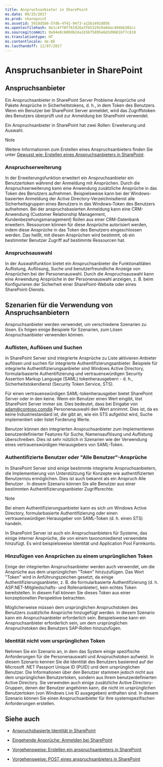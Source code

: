 ```yaml
---
title: Anspruchsanbieter in SharePoint
ms.date: 09/25/2017
ms.prod: sharepoint
ms.assetid: 5918d5b6-5fd6-4f41-9473-a15b1491d056
ms.openlocfilehash: 8e1c4ff8f761926a3fb532919a9dac494bb302cc
ms.sourcegitcommit: 0a94e0c600db24a1b5bf5895e6d3d9681bf7c810
ms.translationtype: HT
ms.contentlocale: de-DE
ms.lasthandoff: 12/07/2017
---
```

# <a name="claims-provider-in-sharepoint"></a>Anspruchsanbieter in SharePoint

## <a name="claims-providers"></a>Anspruchsanbieter

Ein Anspruchsanbieter in SharePoint Server Probleme Ansprüche und Pakete Ansprüche in Sicherheitstokens, d. h., in dem Token des Benutzers. Wenn ein Benutzer bei SharePoint Server anmeldet, wird das Zugriffstoken des Benutzers überprüft und zur Anmeldung bei SharePoint verwendet.
  
    
    
Ein Anspruchsanbieter in SharePoint hat zwei Rollen: Erweiterung und Auswahl.
  
> [!NOTE]
> Weitere Informationen zum Erstellen eines Anspruchsanbieters finden Sie unter [Gewusst wie: Erstellen eines Anspruchsanbieters in SharePoint](how-to-create-a-claims-provider-in-sharepoint.md). 
  
    
    


### <a name="claims-augmentation"></a>Anspruchserweiterung

In der Erweiterungsfunktion erweitert ein Anspruchsanbieter ein Benutzertoken während der Anmeldung mit Ansprüchen. Durch die Anspruchserweiterung kann eine Anwendung zusätzliche Ansprüche in das Token des Benutzers aufnehmen. Beispielsweise kann bei der Windows-basierten Anmeldung der Active Directory-Verzeichnisdienst alle Sicherheitsgruppen eines Benutzers in das Windows-Token des Benutzers aufnehmen. Bei der anspruchsbasierten Anmeldung kann eine CRM-Anwendung (Customer Relationship Management, Kundenbeziehungsmanagement) Rollen aus einer CRM-Datenbank erweitern. Ressourcen können für diese Ansprüche autorisiert werden, indem diese Ansprüche in das Token des Benutzers eingeschlossen werden. Das heißt, mit diesen Ansprüchen wird bestimmt, ob ein bestimmter Benutzer Zugriff auf bestimmte Ressourcen hat.
  
    
    

### <a name="claims-picking"></a>Anspruchsauswahl

In der Auswahlfunktion bietet ein Anspruchsanbieter die Funktionalitäten Auflistung, Auflösung, Suche und benutzerfreundliche Anzeige von Ansprüchen bei der Personenauswahl. Durch die Anspruchsauswahl kann eine Anwendung Ansprüche in der Personenauswahl anzeigen, z. B. beim Konfigurieren der Sicherheit einer SharePoint-Website oder eines SharePoint-Diensts. 
  
    
    

## <a name="claims-provider-use-scenarios"></a>Szenarien für die Verwendung von Anspruchsanbietern

Anspruchsanbieter werden verwendet, um verschiedene Szenarien zu lösen. Es folgen einige Beispiele für Szenarien, zum Lösen Anspruchsanbieter verwenden können.
  
    
    

### <a name="list-resolve-and-search"></a>Auflisten, Auflösen und Suchen

In SharePoint Server sind integrierte Ansprüche zu Liste aktivieren Anbieter auflösen und suchen für integrierte Authentifizierungsanbieter. Beispiele für integrierte Authentifizierungsanbieter sind Windows Active Directory, formularbasierte Authentifizierung und vertrauenswürdigen Security Assertion Markup Language (SAML) tokenherausgebern - d. h., Sicherheitstokendienst (Security Token Service, STS). 
  
    
    
Für einen vertrauenswürdigen SAML-tokenherausgeber bietet SharePoint Server oder in den keine. Wenn ein Benutzer einen Wert eingibt, löst SharePoint Server immer sie. Dies bedeutet, dass bei Eingabe von adam@contoso.comdie Personenauswahl den Wert annimmt. Dies ist, da es keine Industriestandard ist, die gibt an, wie ein STS aufgelöst wird, Suche implementiert oder listet Forderung Werte.
  
    
    
Benutzer können den integrierten Anspruchsanbieter zum Implementieren benutzerdefinierter Features für Suche, Namensauflösung und Auflistung überschreiben. Dies ist sehr nützlich in Szenarien wie der Verwendung eines vertrauenswürdigen Herausgebers von SAML-Token.
  
    
    

### <a name="authenticated-users-or-all-users-claims"></a>Authentifizierte Benutzer oder "Alle Benutzer"-Ansprüche

In SharePoint Server sind einige bestimmte integrierte Anspruchsanbietern, die Implementierung von Unterstützung für Konzepte wie authentifizierten Benutzernzu ermöglichen. Dies ist auch bekannt als ein Anspruch Alle Benutzer . In diesem Szenario können Sie alle Benutzer aus einer bestimmten Authentifizierungsanbieter Zugriffsrechte.
  
> [!NOTE]
> Bei einem Authentifizierungsanbieter kann es sich um Windows Active Directory, formularbasierte Authentifizierung oder einen vertrauenswürdigen Herausgeber von SAML-Token (d. h. einen STS) handeln. 
  
    
    

In SharePoint Server ist auch ein Anspruchsanbieters für Systeme, das einige interner Ansprüche, die von einem taxonomiedienst verwendete hinzufügt. Es wird beispielsweise Identität und Application Pool Farmkonto.
  
    
    

### <a name="adding-claims-to-an-original-token"></a>Hinzufügen von Ansprüchen zu einem ursprünglichen Token

Einige der integrierten Anspruchsanbieter werden auch verwendet, um die Ansprüche aus dem ursprünglichen "Token" hinzuzufügen. Das Wort "Token" wird in Anführungszeichen gesetzt, da einige Authentifizierungsanbieter, z. B. die formularbasierte Authentifizierung (d. h. ASP.NET-Mitgliedschafts- und Rollenanbieter), kein echtes Token bereitstellen. In diesem Fall können Sie dieses Token aus einer konzeptionellen Perspektive betrachten.
  
    
    
Möglicherweise müssen dem ursprünglichen Anspruchstoken des Benutzers zusätzliche Ansprüche hinzugefügt werden. In diesem Szenario kann ein Anspruchsanbieter erforderlich sein. Beispielsweise kann ein Anspruchsanbieter erforderlich sein, um dem ursprünglichen Anspruchstoken des Benutzers SAP-Rollen hinzuzufügen.
  
    
    

### <a name="identity-not-from-original-token"></a>Identität nicht vom ursprünglichen Token

Nehmen Sie ein Szenario an, in dem das System einige spezifische Anforderungen für die Personenauswahl und Anspruchstoken aufweist. In diesem Szenario kennen Sie die Identität des Benutzers basierend auf der Microsoft .NET Passport Unique ID (PUID) und dem ursprünglichen Benutzer. Die Informationen über den Benutzer stammen jedoch nicht aus dem ursprünglichen Benutzertoken, sondern aus Ihrem benutzerdefinierten Active Directory. Sie verwenden auch einige zusätzliche Active Directory-Gruppen, denen der Benutzer angehören kann, die nicht im ursprünglichen Benutzertoken (von Windows Live ID ausgegeben) enthalten sind. In diesem Szenario können Sie einen Anspruchsanbieter für Ihre systemspezifischen Anforderungen erstellen.
  
    
    

## <a name="see-also"></a>Siehe auch
<a name="bk_addresources"> </a>


-  [Anspruchsbasierte Identität in SharePoint](claims-based-identity-in-sharepoint.md)
    
  
-  [Eingehende Ansprüche: Anmelden bei SharePoint](incoming-claims-signing-into-sharepoint.md)
    
  
-  [Vorgehensweise: Erstellen ein anspruchsanbieters in SharePoint](how-to-create-a-claims-provider-in-sharepoint.md)
    
  
-  [Vorgehensweise: POST eines anspruchsanbieters in SharePoint](how-to-deploy-a-claims-provider-in-sharepoint.md)
    
  

